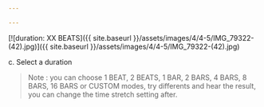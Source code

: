 ```yaml
---

---
```


[![duration: XX BEATS]({{ site.baseurl }}/assets/images/4/4-5/IMG_79322-(42).jpg)]({{
site.baseurl }}/assets/images/4/4-5/IMG_79322-(42).jpg)

c. Select a duration

> Note : you can choose 1 BEAT, 2 BEATS, 1 BAR, 2 BARS, 4 BARS, 8 BARS, 16 BARS or CUSTOM modes, try differents and hear
> the result, you can change the time stretch setting after.
